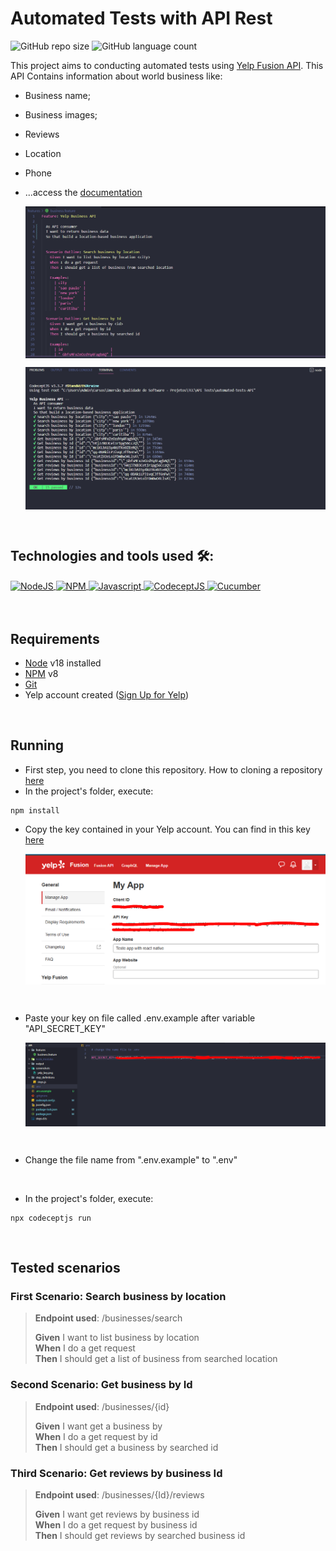 # Automated Tests with API Rest

![GitHub repo size](https://img.shields.io/github/repo-size/brunoglara/automated-tests-API?style=for-the-badge)
![GitHub language count](https://img.shields.io/github/languages/count/brunoglara/automated-tests-API?style=for-the-badge)

This project aims to conducting automated tests using [Yelp Fusion API](https://fusion.yelp.com/). 
This API Contains information about world business like:

 * Business name;
 * Business images;
 * Reviews
 * Location
 * Phone
 * ...access the [documentation](https://docs.developer.yelp.com/docs/fusion-intro)
 

   <img src="/screenshots/feature.png" alt="Feature" align="center"/><br>
 
   
 
   <img src="/screenshots/tests_results.png" alt="Tests Results" align="center"/>



 
 <br/>
 
## Technologies and tools used 🛠️:
<div>
 <a href="https://nodejs.org/en/">
  <img align="center" alt="NodeJS" height="50" width="60" src="https://cdn.jsdelivr.net/gh/devicons/devicon/icons/nodejs/nodejs-plain-wordmark.svg" />
 </a>
 <a href="https://www.npmjs.com/">
  <img align="center" alt="NPM" height="50" width="60" src="https://cdn.jsdelivr.net/gh/devicons/devicon/icons/npm/npm-original-wordmark.svg" />
 </a>
 <a href="https://www.javascript.com/">
  <img align="center" alt="Javascript" height="50" width="60" src="https://cdn.jsdelivr.net/gh/devicons/devicon/icons/javascript/javascript-plain.svg" />
 </a>
 <a href="https://codecept.io/">
  <img align="center" alt="CodeceptJS" height="50" width="60" src="https://www.svgrepo.com/show/330181/codeceptjs.svg" />
 </a>
 <a href="https://cucumber.io/" target="_blank">
  <img align="center" alt="Cucumber" height="50" width="60" src="https://cdn.jsdelivr.net/gh/devicons/devicon/icons/cucumber/cucumber-plain-wordmark.svg" />
 </a>

</div>

 <br/>
 <br/>
 
## Requirements
 * [Node](https://nodejs.org/en/) v18 installed
 * [NPM](https://www.npmjs.com/) v8
 * [Git](https://git-scm.com/)
 * Yelp account created ([Sign Up for Yelp](https://www.yelp.com/signup))
 
 <br/>
 
## Running
* First step, you need to clone this repository. How to cloning a repository [here](https://docs.github.com/en/repositories/creating-and-managing-repositories/cloning-a-repository)
* In the project's folder, execute:

 ```
 npm install
 ```

* Copy the key contained in your Yelp account. You can find in this key [here](https://www.yelp.com/developers/v3/manage_app)
  
  <img src="/screenshots/yelp_key.PNG" alt="Yelp KEY" align="center"/>

 <br/>
 
* Paste your key on file called .env.example after variable "API_SECRET_KEY"
 
  <img src="/screenshots/env_file.png" alt="env File" align="center" />
 
 <br/>
 
* Change the file name from ".env.example" to ".env"
  
 <br/>
 
 * In the project's folder, execute:

 ```
 npx codeceptjs run
 ```
 
 <br/>

## Tested scenarios

### First Scenario: Search business by location
><b>Endpoint used</b>: /businesses/search
>
><b>Given</b> I want to list business by location <br>
><b>When</b> I do a get request<br>
><b>Then</b> I should get a list of business from searched location<br>



### Second Scenario: Get business by Id
><b>Endpoint used</b>: /businesses/{id}
>
><b>Given</b> I want get a business by <id> <br>
><b>When</b> I do a get request by id <br>
><b>Then</b> I should get a business by searched id <br>


### Third Scenario: Get reviews by business Id
><b>Endpoint used</b>: /businesses/{Id}/reviews
>
><b>Given</b> I want get reviews by business id <br>
><b>When</b> I do a get request by business id <br>
><b>Then</b> I should get reviews by searched business id <br>


